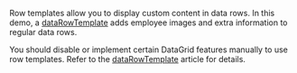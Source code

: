 Row templates allow you to display custom content in data rows. In this demo, a [dataRowTemplate](/Documentation/ApiReference/UI_Components/dxDataGrid/Configuration/#dataRowTemplate) adds employee images and extra information to regular data rows.

You should disable or implement certain DataGrid features manually to use row templates. Refer to the [dataRowTemplate](/Documentation/ApiReference/UI_Components/dxDataGrid/Configuration/#dataRowTemplate) article for details.
<!--split-->